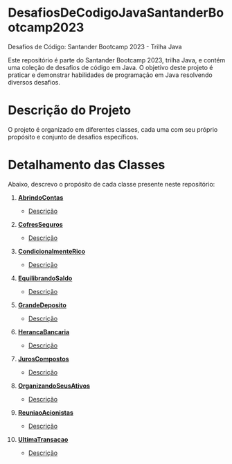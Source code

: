 # DesafiosDeCodigoJavaSantanderBootcamp2023
 Desafios de Código: Santander Bootcamp 2023 - Trilha Java
 
Este repositório é parte do Santander Bootcamp 2023, trilha Java, e contém uma coleção de desafios de código em Java. 
O objetivo deste projeto é praticar e demonstrar habilidades de programação em Java resolvendo diversos desafios.

# Descrição do Projeto
O projeto é organizado em diferentes classes, cada uma com seu próprio propósito e conjunto de desafios específicos. 

# Detalhamento das Classes

Abaixo, descrevo o propósito de cada classe presente neste repositório:

1. [**AbrindoContas**](https://github.com/klaynmolina/DesafiosDeCodigoJavaSantanderBootcamp2023/blob/main/src/codigos/AbrindoContas.java)
   - [Descrição](https://github.com/klaynmolina/DesafiosDeCodigoJavaSantanderBootcamp2023/blob/main/src/descricao/AbrindoContas.txt)
     
2. [**CofresSeguros**](https://github.com/klaynmolina/DesafiosDeCodigoJavaSantanderBootcamp2023/blob/main/src/codigos/CofresSeguros.java)
   - [Descrição](https://github.com/klaynmolina/DesafiosDeCodigoJavaSantanderBootcamp2023/blob/main/src/descricao/CofresSeguros.txt)
   
4. [**CondicionalmenteRico**](https://github.com/klaynmolina/DesafiosDeCodigoJavaSantanderBootcamp2023/blob/main/src/codigos/CondicionalmenteRico.java)
   - [Descrição](https://github.com/klaynmolina/DesafiosDeCodigoJavaSantanderBootcamp2023/blob/main/src/descricao/CondicionalmenteRico.txt)
   
6. [**EquilibrandoSaldo**](https://github.com/klaynmolina/DesafiosDeCodigoJavaSantanderBootcamp2023/blob/main/src/codigos/EquilibrandoSaldo.java)
   - [Descrição](https://github.com/klaynmolina/DesafiosDeCodigoJavaSantanderBootcamp2023/blob/main/src/descricao/EquilibrandoSaldo.txt)
   
8. [**GrandeDeposito**](https://github.com/klaynmolina/DesafiosDeCodigoJavaSantanderBootcamp2023/blob/main/src/codigos/GrandeDeposito.java)
    - [Descrição](https://github.com/klaynmolina/DesafiosDeCodigoJavaSantanderBootcamp2023/blob/main/src/descricao/GrandeDeposito.txt)
   
10. [**HerancaBancaria**](https://github.com/klaynmolina/DesafiosDeCodigoJavaSantanderBootcamp2023/blob/main/src/codigos/HerancaBancaria.java)
    - [Descrição](https://github.com/klaynmolina/DesafiosDeCodigoJavaSantanderBootcamp2023/blob/main/src/descricao/HerancaBancaria.txt)
    
12. [**JurosCompostos**](https://github.com/klaynmolina/DesafiosDeCodigoJavaSantanderBootcamp2023/blob/main/src/codigos/JurosCompostos.java)
    - [Descrição](https://github.com/klaynmolina/DesafiosDeCodigoJavaSantanderBootcamp2023/blob/main/src/descricao/JurosCompostos.txt)
    
14. [**OrganizandoSeusAtivos**](https://github.com/klaynmolina/DesafiosDeCodigoJavaSantanderBootcamp2023/blob/main/src/codigos/OrganizandoSeusAtivos.java)
    - [Descrição](https://github.com/klaynmolina/DesafiosDeCodigoJavaSantanderBootcamp2023/blob/main/src/descricao/OrganizandoSeusAtivos.txt)
    
16. [**ReuniaoAcionistas**](https://github.com/klaynmolina/DesafiosDeCodigoJavaSantanderBootcamp2023/blob/main/src/codigos/ReuniaoAcionistas.java)
    - [Descrição](https://github.com/klaynmolina/DesafiosDeCodigoJavaSantanderBootcamp2023/blob/main/src/descricao/ReuniaoAcionistas.txt)
    
18. [**UltimaTransacao**](https://github.com/klaynmolina/DesafiosDeCodigoJavaSantanderBootcamp2023/blob/main/src/codigos/UltimaTransacao.java)
    - [Descrição](https://github.com/klaynmolina/DesafiosDeCodigoJavaSantanderBootcamp2023/blob/main/src/descricao/UltimaTransacao.txt)
